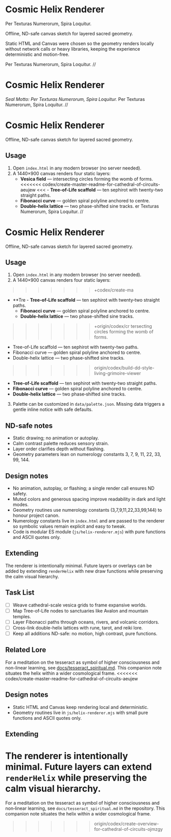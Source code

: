 # Cosmic Helix Renderer
Per Texturas Numerorum, Spira Loquitur.

Offline, ND-safe canvas sketch for layered sacred geometry.

Static HTML and Canvas were chosen so the geometry renders locally without network calls or heavy libraries, keeping the experience deterministic and motion-free.

Per Texturas Numerorum, Spira Loquitur. //

# Cosmic Helix Renderer
*Seal Motto: Per Texturas Numerorum, Spira Loquitur.*
Per Texturas Numerorum, Spira Loquitur.  //

# Cosmic Helix Renderer

Offline, ND-safe canvas sketch for layered sacred geometry.

## Usage
1. Open `index.html` in any modern browser (no server needed).
2. A 1440×900 canvas renders four static layers:
   - **Vesica field** — intersecting circles forming the womb of forms.
<<<<<<< codex/create-master-readme-for-cathedral-of-circuits-aeujew
<<<   - **Tree-of-Life scaffold** — ten sephirot with twenty-two straight paths.
   - **Fibonacci curve** — golden spiral polyline anchored to centre.
   - **Double-helix lattice** — two phase-shifted sine tracks.
er Texturas Numerorum, Spira Loquitur.  //

# Cosmic Helix Renderer

Offline, ND-safe canvas sketch for layered sacred geometry.

## Usage
1. Open `index.html` in any modern browser (no server needed).
2. A 1440×900 canvas renders four static layers:
>>>>>>>+codex/create-ma
 - **Tre   - **Tree‑of‑Life scaffold** — ten sephirot with twenty‑two straight paths.
   - **Fibonacci curve** — golden spiral polyline anchored to centre.
   - **Double-helix lattice** — two phase-shifted sine tracks.
>>>>>>>+origin/codex/cr
tersecting circles forming the womb of forms.
   - Tree-of-Life scaffold — ten sephirot with twenty-two paths.
   - Fibonacci curve — golden spiral polyline anchored to centre.
   - Double-helix lattice — two phase-shifted sine tracks.
>>>>>>> origin/codex/build-dd-style-living-grimoire-viewer
   - **Tree‑of‑Life scaffold** — ten sephirot with twenty‑two straight paths.
   - **Fibonacci curve** — golden spiral polyline anchored to centre.
   - **Double‑helix lattice** — two phase‑shifted sine tracks.
3. Palette can be customized in `data/palette.json`. Missing data triggers a gentle inline notice with safe defaults.

## ND-safe notes
- Static drawing; no animation or autoplay.
- Calm contrast palette reduces sensory strain.
- Layer order clarifies depth without flashing.
- Geometry parameters lean on numerology constants 3, 7, 9, 11, 22, 33, 99, 144.

## Design notes
- No animation, autoplay, or flashing; a single render call ensures ND safety.
- Muted colors and generous spacing improve readability in dark and light modes.
- Geometry routines use numerology constants (3,7,9,11,22,33,99,144) to honour project canon.
- Numerology constants live in `index.html` and are passed to the renderer so symbolic values remain explicit and easy to tweak.
- Code is modular ES module (`js/helix-renderer.mjs`) with pure functions and ASCII quotes only.

## Extending
The renderer is intentionally minimal. Future layers or overlays can be added by extending `renderHelix` with new draw functions while preserving the calm visual hierarchy.

## Task List
- [ ] Weave cathedral-scale vesica grids to frame expansive worlds.
- [ ] Map Tree-of-Life nodes to sanctuaries like Avalon and mountain temples.
- [ ] Layer Fibonacci paths through oceans, rivers, and volcanic corridors.
- [ ] Cross-link double-helix lattices with rune, tarot, and reiki lore.
- [ ] Keep all additions ND-safe: no motion, high contrast, pure functions.

## Related Lore
For a meditation on the tesseract as symbol of higher consciousness and non-linear learning, see [docs/tesseract_spiritual.md](../docs/tesseract_spiritual.md). This companion note situates the helix within a wider cosmological frame.
<<<<<<< codex/create-master-readme-for-cathedral-of-circuits-aeujew

## Design notes
- Static HTML and Canvas keep rendering local and deterministic.
- Geometry routines live in `js/helix-renderer.mjs` with small pure functions and ASCII quotes only.

## Extending
The renderer is intentionally minimal. Future layers can extend `renderHelix` while preserving the calm visual hierarchy.
=======
For a meditation on the tesseract as symbol of higher consciousness and non‑linear learning, see `docs/tesseract_spiritual.md` in the repository. This companion note situates the helix within a wider cosmological frame.
>>>>>>> origin/codex/create-overview-for-cathedral-of-circuits-ojmzgy
